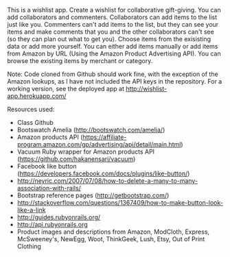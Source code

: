 This is a wishlist app. Create a wishlist for collaborative gift-giving. You can add collaborators and commenters. Collaborators can add items to the list just like you. Commenters can't add items to the list, but they can see your items and make comments that you and the other collaborators can't see (so they can plan out what to get you). Choose items from the exisisting data or add more yourself. You can either add items manually or add items from Amazon by URL (Using the Amazon Product Advertising API). You can browse the existing items by merchant or category.

Note: Code cloned from Github should work fine, with the exception of the Amazon lookups, as I have not included the API keys in the repository. For a working version, see the deployed app at http://wishlist-app.herokuapp.com/

Resources used:
- Class Github
- Bootswatch Amelia (http://bootswatch.com/amelia/)
- Amazon products API (https://affiliate-program.amazon.com/gp/advertising/api/detail/main.html)
- Vacuum Ruby wrapper for Amazon products API (https://github.com/hakanensari/vacuum)
- Facebook like button (https://developers.facebook.com/docs/plugins/like-button/)
- http://neyric.com/2007/07/08/how-to-delete-a-many-to-many-association-with-rails/
- Bootstrap reference pages (http://getbootstrap.com/)
- http://stackoverflow.com/questions/1367409/how-to-make-button-look-like-a-link
- http://guides.rubyonrails.org/
- http://api.rubyonrails.org
- Product images and descriptions from Amazon, ModCloth, Express, McSweeney's, NewEgg, Woot, ThinkGeek, Lush, Etsy, Out of Print Clothing